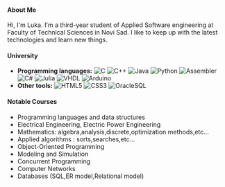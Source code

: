 <h4>About Me</h4>
Hi, I'm Luka. I'm a third-year student of Applied Software engineering at Faculty of Technical Sciences in Novi Sad. I like to keep up with the latest technologies and learn new things.
<h4>University</h4>
<ul>
  <li>
    <b>Programming languages:</b> 
     <img src="https://img.shields.io/badge/-C-00599C?style=flat-square&logo=c&logoColor=white" alt="C">
     <img src="https://img.shields.io/badge/-C++-00599C?style=flat-square&logo=c%2B%2B&logoColor=white" alt="C++">
     <img src="https://img.shields.io/badge/-Java-007396?style=flat-square&logo=java&logoColor=white" alt="Java">
     <img src="https://img.shields.io/badge/-Python-3776AB?style=flat-square&logo=python&logoColor=white" alt="Python">
     <img src="https://img.shields.io/badge/-Assembler-555555?style=flat-square&logoColor=white" alt="Assembler">
     <img src="https://img.shields.io/badge/-C%23-239120?style=flat-square&logo=c-sharp&logoColor=white" alt="C#">
     <img src="https://img.shields.io/badge/-Julia-9558B2?style=flat-square&logo=julia&logoColor=white" alt="Julia">
     <img src="https://img.shields.io/badge/-VHDL-00979D?style=flat-square&logo=xilinx&logoColor=white" alt="VHDL">
     <img src="https://img.shields.io/badge/-Arduino-00979D?style=flat-square&logo=arduino&logoColor=white" alt="Arduino">
  </li>
  <li>
     <b>Other tools:</b>
    <img src="https://img.shields.io/badge/-HTML5-E34F26?style=flat-square&logo=html5&logoColor=white" alt="HTML5">
    <img src="https://img.shields.io/badge/-CSS3-1572B6?style=flat-square&logo=css3&logoColor=white" alt="CSS3">
    <img src="https://img.shields.io/badge/-OracleSQL-F80000?style=flat-square&logo=oracle&logoColor=white" alt="OracleSQL">
  </li>
</ul>
<h4>Notable Courses</h4>
<ul>
  <li>Programming languages and data structures</li>
  <li>Electrical Engineering, Electric Power Engineering</li>
  <li>Mathematics: algebra,analysis,discrete,optimization methods,etc...</li>
  <li>Applied algorithms : sorts,searches,etc...</li>
  <li>Object-Oriented Programming</li>
  <li>Modeling and Simulation</li>
  <li>Concurrent Programming</li>
  <li>Computer Networks</li>
  <li>Databases (SQL,ER model,Relational model)</li>
</ul>




